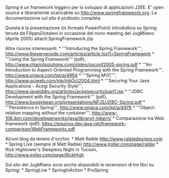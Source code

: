 Spring è un framework leggero per lo sviluppo di applicazioni J2EE. E' open source e liberamente scaricabile su http://www.springframework.org .La documentazione sul sito è piuttosto completa.

Questa è la presentazione (in formato PowerPoint) introduttiva su Spring tenuta da FilippoDiotalevi in occasione del nono meeting del JugMilano (Aprile 2005)
attach:SpringFramework.zip

Altre risorse interessanti:
	* '''Introducing the Spring Framework''', http://www.theserverside.com/articles/article.tss?l=SpringFramework
	* '''Using the Spring Framework''' (pdf), http://www.chariotsolutions.com/slides/osconf2005-spring.pdf
	* '''An Introduction to Aspect-Oriented Programming with the Spring Framework''', http://www.onjava.com/lpt/a/4994
	* '''Spring MVC''', http://www.ociweb.com/jnb/jnbOct2004.html
	* '''Securing Your Java Applications - Acegi Security Style''', http://www.javalobby.org/articles/acegisecurity/part1.jsp
	* '''JDBC Development with the Spring Framework''' (pdf), http://www.buggybean.org/presentations/NFJS/JDBC-Spring.pdf 
	* '''Persistence in Spring''', http://www.onjava.com/lpt/a/4976
	* '''Object-relation mapping without the container''', http://www-106.ibm.com/developerworks/java/library/j-hibern/
	* Comparazione tra Web framework (pdf):
https://equinox.dev.java.net/framework-comparison/WebFrameworks.pdf


Alcuni blog da tenere d'occhio:
	* Matt Raible http://www.raibledesigns.com
	* Spring Live (sempre di Matt Raible) http://www.jroller.com/page/raible
	* Rick Hightower's Sleepless Night in Tucson, http://www.jroller.com/page/RickHigh


Sul sito del JugMilano sono anche disponibili le recensioni di tre libri su Spring:
	* SpringLive
	* SpringInAction
	* ProSpring
